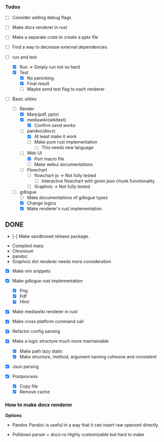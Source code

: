 ### Todos

* [ ] Consider adding debug flags

* [ ] Make docx renderer in rust
* [ ] Make a separate crate to create a pptx file
* [ ] Find a way to decrease external dependencies

* [ ] run and test
  * [x] Run -> Simply run not so hard
  * [x] Test
    * [x] No panicking
	* [x] Final result
	* [ ] Maybe send test flag to each renderer 

* [ ] Basic utilies
  * [ ] Render
    * [x] Marp(pdf, pptx)
    * [x] mediawiki(wikitext)
	  * [x] Confirm send works
    * [ ] pandoc(docx)
	  * [x] At least make it work
	  * [ ] Make pure rust implementation
	    * [ ] This needs new language 
    * [ ] Web UI
	  * [x] Port macro file
	  * [ ] Make webui documentations
    * [ ] Flowchart
      * [ ] flowchart-js -> Not fully tested
	    * [ ] Interactive flowchart with given json chunk functionality
      * [ ] Graphviz -> Not fully tested
  * [ ] gdlogue
	* [ ] Make documentations of gdlogue types
    * [x] Change logics
	* [x] Make renderer's rust implementation

## DONE

* [-] Make sandboxed release package.
- Compiled marp
- Chromium
- pandoc
- Graphviz dot renderer needs more consideration
* [x] Make vim snippets
* [x] Make gdlogue rust implementation
  * [x] Png
  * [x] Pdf
  * [x] Html
* [x] Make mediawiki renderer in rust

* [x] Make cross platform command call
* [x] Refactor config parsing
* [x] Make a logic structure much more maintainable
  * [x] Make path lazy static
  * [x] Make structure, method, argument naming cohesive and consistent

* [x] Json parsing

* [x] Postprocess
    * [x] Copy file
    * [x] Remove cache

### How to make docx renderer

**Options**

- Pandoc
Pandoc is useful in a way that it can insert raw openxml directly.

- Pulldown parser + docx-rs
Highly customizable but hard to make
